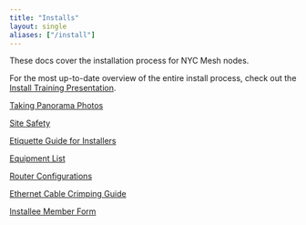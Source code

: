 ```yaml
---
title: "Installs"
layout: single
aliases: ["/install"]
---
```


These docs cover the installation process for NYC Mesh nodes. 

For the most up-to-date overview of the entire install process, check out the [Install Training Presentation](https://docs.google.com/presentation/d/1Y0bafeH7h9SuAOrUSC_WHOnA7q-rLGTD0OOOmZLBETg/edit?usp=sharing).

[Taking Panorama Photos](/installs/panoramas)

[Site Safety](/installs/safety)

[Etiquette Guide for Installers](/installs/etiquette)

[Equipment List](/installs/equipment)

[Router Configurations](/hardware/config)

[Ethernet Cable Crimping Guide](/installs/crimping)

[Installee Member Form](/installs/memberform)
